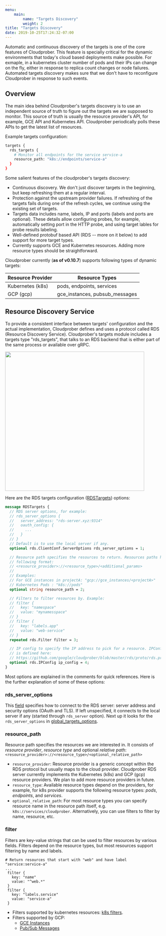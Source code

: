 ```yaml
---
menu:
    main:
        name: "Targets Discovery"
        weight: 2
title: "Targets Discovery"
date: 2019-10-25T17:24:32-07:00
---
```

Automatic and continuous discovery of the targets is one of the core features of
Cloudprober. This feature is specially critical for the dynamic environments that today's cloud based deployments make possible. For exmaple, in a kubernetes cluster number of pods and their IPs can change on the fly, either in response to replica count changes or node failures. Automated targets discovery makes sure that we don't have to reconfigure Cloudprober in response to such events.

## Overview
The main idea behind Cloudprober's targets discovery is to use an independent source of truth to figure out the targets we are supposed to monitor. This source of truth is usually the resource provider's API, for example, GCE API and Kubernetes API. Cloudprober periodically polls these APIs to get the latest list of resources.

Example targets configuration:

```bash
targets {
  rds_targets {
    # Monitor all endpoints for the service service-a
    resource_path: "k8s://endpoints/service-a"
  }
}
```



Some salient features of the cloudprober's targets discovery:

* Continuous discovery. We don't just discover targets in the beginning, but keep refreshing them at a regular interval.
* Protection against the upstream provider failures. If refreshing of the targets fails during one of the refresh cycles, we continue using the existing set of targets.
* Targets data includes name, labels, IP and ports (labels and ports are optional). These details allow configuring probes, for example, automatically setting port in the HTTP probe, and using target lables for probe results labeling.
* Well-defined protobuf based API (RDS -- more on it below) to add support for more target types.
* Currently supports GCE and Kubernetes resources. Adding more resource types should be straightforward. 

Cloudprober currently (__as of v0.10.7__) supports following types of dynamic targets:

Resource Provider       | Resource Types 
-------------------------------|---------
Kubernetes (k8s)         | pods, endpoints, services      
GCP (gcp)                      | gce_instances, pubsub_messages 


## Resource Discovery Service

To provide a consistent interface between targets' configuration and the actual implementation, Cloudprober defines and uses a protocol called RDS (Resource Discovery Service). Cloudprober's targets module includes a targets type "rds_targets", that talks to an RDS backend that is either part of the same process or available over gRPC.


<a href="/diagrams/rds_targets.png"><img style="float: center;" width=450px src="/diagrams/rds_targets.png"></a>

Here are the RDS targets configuration ([RDSTargets](https://github.com/google/cloudprober/blob/86a1d1fcd2f8505c45ff462d69458fd5b9964e5f/targets/proto/targets.proto#L12)) options:

```protobuf
message RDSTargets {
  // RDS server options, for example:
  // rds_server_options {
  //   server_address: "rds-server.xyz:9314"
  //   oauth_config: {
  //     ...
  //   }
  // }
  // Default is to use the local server if any.
  optional rds.ClientConf.ServerOptions rds_server_options = 1;

  // Resource path specifies the resources to return. Resources paths have the
  // following format:
  // <resource_provider>://<resource_type>/<additional_params>
  //
  // Examples:
  // For GCE instances in projectA: "gcp://gce_instances/<projectA>"
  // Kubernetes Pods : "k8s://pods"
  optional string resource_path = 2;

  // Filters to filter resources by. Example:
  // filter {
  //   key: "namespace"
  //   value: "mynamesspace"
  // }
  // filter {
  //   key: "labels.app"
  //   value: "web-service"
  // }
  repeated rds.Filter filter = 3;

  // IP config to specify the IP address to pick for a resource. IPConfig
  // is defined here:
  // https://github.com/google/cloudprober/blob/master/rds/proto/rds.proto
  optional rds.IPConfig ip_config = 4;
}
```

Most options are explained in the comments for quick references. Here is the further explanation of some of these options:

### rds_server_options
This [field](https://github.com/google/cloudprober/blob/86a1d1fcd2f8505c45ff462d69458fd5b9964e5f/rds/client/proto/config.proto#L19) specifies how to connect to the RDS server: server address and security options (OAuth and TLS). If left unspecified, it connects to the local server if any (started through `rds_server` option). Next up it looks for the `rds_server_options` in [global_targets_options](https://github.com/google/cloudprober/blob/86a1d1fcd2f8505c45ff462d69458fd5b9964e5f/targets/proto/targets.proto#L125). 

### resource_path
Resource path specifies the resources we are interested in. It consists of _resource provider_, _resource type_ and optional _relative path_: `<resource_provider>://<resource_type>/<optional_relative_path>`
  * `resource_provider`: Resource provider is a generic concept within the RDS protocol but usually maps to the cloud provider. Cloudprober RDS server currently implements the Kubernetes (k8s) and GCP (gcp) resource providers. We plan to add more resource providers in future.
  * `resource_type`: Available resource types depend on the providers, for example, for k8s provider supports the following resource types: _pods_, _endpoints_, and _services_.
  * `optional_relative_path`: For most resource types you can specify resource name in the resource path itself, e.g. `k8s://services/cloudprober`. Alternatively, you can use filters to filter by name, resource, etc.

### filter
Filters are key-value strings that can be used to filter resources by various fields. Filters depend on the resource types, but most resources support filtering by name and labels.

```
# Return resources that start with "web" and have label "service:service-a"
...
 filter {
   key: "name"
   value: "^web.*"
 }
 filter {
   key: "labels.service"
   value: "service-a"
 }
```

* Filters supported by kubernetes resources: [k8s filters](https://github.com/google/cloudprober/blob/e4a0321d38d75fb4655d85632b52039fa7279d1b/rds/kubernetes/kubernetes.go#L55).
* Filters supported by GCP:
  * [GCE Instances](https://github.com/google/cloudprober/blob/e4a0321d38d75fb4655d85632b52039fa7279d1b/rds/gcp/gce_instances.go#L44)
  * [Pub/Sub Messages](https://github.com/google/cloudprober/blob/e4a0321d38d75fb4655d85632b52039fa7279d1b/rds/gcp/pubsub.go#L34)
